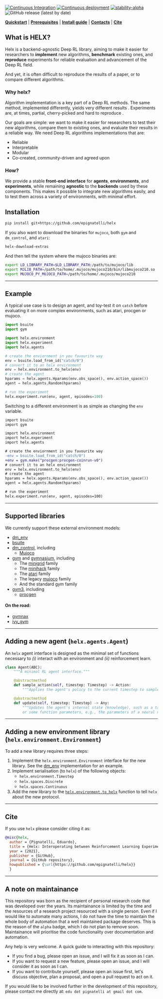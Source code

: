 [![Continuous Integration](https://github.com/epignatelli/helx/actions/workflows/CI.yml/badge.svg)](https://github.com/epignatelli/helx/actions/workflows/CI.yml)
[![Continuous deployment](https://github.com/epignatelli/helx/actions/workflows/CD.yml/badge.svg)](https://github.com/epignatelli/helx/actions/workflows/CD.yml)
[![stability-alpha](https://img.shields.io/badge/stability-alpha-f4d03f.svg)](https://github.com/mkenney/software-guides/blob/master/STABILITY-BADGES.md#alpha)
![GitHub release (latest by date)](https://img.shields.io/github/v/release/epignatelli/helx?color=%23216477&label=Release)

[**Quickstart**](#quickstart)
| [**Prerequisites**](#prerequisites)
| [**Install guide**](#install-guide)
| [**Contacts**](#contacts)
| [**Cite**](#cite)

## What is HELX?
Helx is a backend-agnostic Deep RL library, aiming to make it easier for researchers to **implement** new algorithms, **benchmark** existing ones, and **reproduce** experiments for reliable evaluation and advancement of the Deep RL field.



And yet, it is often difficult to reproduce the results of a paper, or to compare different algorithms.


### Why helx?
Algorithm implementation is a key part of a Deep RL methods.
The same method, implemented differently, yields very different results []() .
Experiments are, at times, partial, cherry-picked and hard to reproduce []().

Our goals are simple: we want to make it easier for researchers to test their new algorithms, compare them to existing ones, and evaluate their results in a reliable way.
We need Deep RL algorithms implementations that are:
- Reliable
- Interpretable
- Modular
- Co-created, community-driven and agreed upon


### How?
We provide a stable **front-end interface** for **agents**, **environments**, and **experiments**, while remaining **agnostic** to the **backends** used by these components. This makes it possible to integrate new algorithms easily, and to test them across a variety of environments, with minimal effort.

## Installation
```bash
pip install git+https://github.com/epignatelli/helx
```

If you also want to download the binaries for `mujoco`, both `gym` and `dm_control`, and `atari`:
```bash
helx-download-extras
```

And then tell the system where the mujoco binaries are:
```bash
export LD_LIBRARY_PATH=$LD_LIBRARY_PATH:/path/to/mujoco/lib
export MJLIB_PATH=/path/to/home/.mujoco/mujoco210/bin/libmujoco210.so
export MUJOCO_PY_MUJOCO_PATH=/path/to/home/.mujoco/mujoco210
```

---
## Example

A typical use case is to design an agent, and toy-test it on `catch` before evaluating it on more complex environments, such as atari, procgen or mujoco.

```python
import bsuite
import gym

import helx.environment
import helx.experiment
import helx.agents

# create the enviornment in you favourite way
env = bsuite.load_from_id("catch/0")
# convert it to an helx environment
env = helx.environment.to_helx(env)
# create the agent
hparams = helx.agents.Hparams(env.obs_space(), env.action_space())
agent = helx.agents.Random(hparams)

# run the experiment
helx.experiment.run(env, agent, episodes=100)
```


Switching to a different environment is as simple as changing the `env` variable.


```diff
import bsuite
import gym

import helx.environment
import helx.experiment
import helx.agents

# create the enviornment in you favourite way
-env = bsuite.load_from_id("catch/0")
+env = gym.make("procgen:procgen-coinrun-v0")
# convert it to an helx environment
env = helx.environment.to_helx(env)
# create the agent
hparams = helx.agents.Hparams(env.obs_space(), env.action_space())
agent = helx.agents.Random(hparams)

# run the experiment
helx.experiment.run(env, agent, episodes=100)
```

---
## Supported libraries

We currently support these external environment models:
- [dm_env](https://github.com/deepmind/dm_env)
- [bsuite](https://github.com/deepmind/bsuite)
- [dm_control](https://github.com/deepmind/dm_control), including
  - [Mujoco](https://mujoco.org)
- [gym](https://github.com/openai/gym) and [gymnasium](https://github.com/Farama-Foundation/Gymnasium), including
  - The [minigrid]() family
  - The [minihack]() family
  - The [atari](https://github.com/mgbellemare/Arcade-Learning-Environment) family
  - The legacy [mujoco](https://www.roboti.us/download.html) family
  - And the standard gym family
- [gym3](https://github.com/openai/gym3), including
  - [procgen](https://github.com/openai/procgen)

#### On the road:
- [gymnax](https://github.com/RobertTLange/gymnax)
- [ivy_gym](https://github.com/unifyai/gym)
---
## Adding a new agent (`helx.agents.Agent`)

An `helx` agent interface is designed as the minimal set of functions necessary to *(i)* interact with an environment and *(ii)* reinforcement learn.

```python
class Agent(ABC):
    """A minimal RL agent interface."""

    @abstractmethod
    def sample_action(self, timestep: Timestep) -> Action:
        """Applies the agent's policy to the current timestep to sample an action."""

    @abstractmethod
    def update(self, timestep: Timestep) -> Any:
        """Updates the agent's internal state (knowledge), such as a table,
        or some function parameters, e.g., the parameters of a neural network."""
```

---
## Adding a new environment library (`helx.environment.Environment`)

To add a new library requires three steps:
1. Implement the `helx.environment.Environment` interface for the new library.
See the [dm_env](helx/environment/dm_env.py) implementation for an example.
1. Implement serialisation (to `helx`) of the following objects:
    - `helx.environment.Timestep`
    - `helx.spaces.Discrete`
    - `helx.spaces.Continuous`
2. Add the new library to the [`helx.environment.to_helx`](helx/environment/interop.py#L16) function to tell `helx` about the new protocol.

---
## Cite
If you use `helx` please consider citing it as:

```bibtex
@misc{helx,
  author = {Pignatelli, Eduardo},
  title = {Helx: Interoperating between Reinforcement Learning Experimental Protocols},
  year = {2021},
  publisher = {GitHub},
  journal = {GitHub repository},
  howpublished = {\url{https://github.com/epignatelli/helx}}
  }
```

---
## A note on maintainance
This repository was born as the recipient of personal research code that was developed over the years.
Its maintainance is limited by the time and the resources of a research project resourced with a single person.
Even if I would like to automate many actions, I do not have the time to maintain the whole body of automation that a well maintained package deserves.
This is the reason of the `alpha` badge, which I do not plan to remove soon.
Maintainance will prioritise the code functionality over documentation and automation.

Any help is very welcome.
A quick guide to interacting with this repository:
- If you find a bug, please open an issue, and I will fix it as soon as I can.
- If you want to request a new feature, please open an issue, and I will consider it as soon as I can.
- If you want to contribute yourself, please open an issue first, let's discuss objective, plan a proposal, and open a pull request to act on it.

If you would like to be involved further in the development of this repository, please contact me directly at: `edu dot pignatelli at gmail dot com`.
